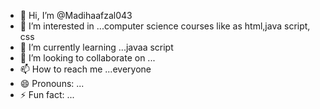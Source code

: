 - 👋 Hi, I’m @Madihaafzal043
- 👀 I’m interested in ...computer science courses like as html,java script, css 
- 🌱 I’m currently learning ...javaa script
- 💞️ I’m looking to collaborate on ...
- 📫 How to reach me ...everyone
- 😄 Pronouns: ...
- ⚡ Fun fact: ...

<!---
Madihaafzal043/Madihaafzal043 is a ✨ special ✨ repository because its `README.md` (this file) appears on your GitHub profile.
You can click the Preview link to take a look at your changes.
--->
